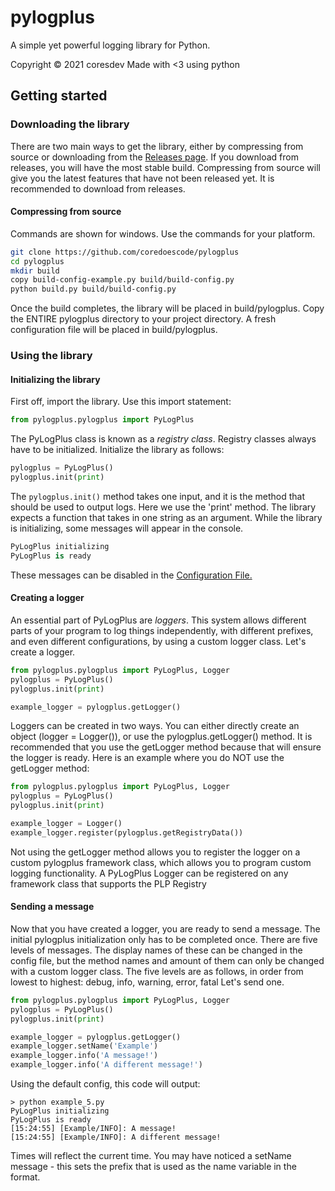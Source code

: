 # pylogplus
A simple yet powerful logging library for Python.

Copyright © 2021 coresdev
Made with <3 using python

## Getting started

### Downloading the library
There are two main ways to get the library, either by compressing from source or downloading from the [Releases page](https://github.com/coredoescode/pylogplus/releases). If you download from releases, you will have the most stable build. Compressing from source will give you the latest features that have not been released yet. It is recommended to download from releases.

#### Compressing from source
Commands are shown for windows. Use the commands for your platform.
```bash
git clone https://github.com/coredoescode/pylogplus
cd pylogplus
mkdir build
copy build-config-example.py build/build-config.py
python build.py build/build-config.py
```
Once the build completes, the library will be placed in build/pylogplus. Copy the ENTIRE pylogplus directory to your project directory. A fresh configuration file will be placed in build/pylogplus.

### Using the library
#### Initializing the library
First off, import the library. Use this import statement:
```python
from pylogplus.pylogplus import PyLogPlus
```
The PyLogPlus class is known as a *registry class*. Registry classes always have to be initialized. Initialize the library as follows:
```python
pylogplus = PyLogPlus()
pylogplus.init(print)
```
The `pylogplus.init()` method takes one input, and it is the method that should be used to output logs. Here we use the 'print' method. The library expects a function that takes in one string as an argument.
While the library is initializing, some messages will appear in the console.
```python
PyLogPlus initializing
PyLogPlus is ready
```
These messages can be disabled in the [Configuration File.](https://github.com/coredoescode/pylogplus/wiki/Configuration-File)
#### Creating a logger
An essential part of PyLogPlus are *loggers*. This system allows different parts of your program to log things independently, with different prefixes, and even different configurations, by using a custom logger class. Let's create a logger.
```python
from pylogplus.pylogplus import PyLogPlus, Logger
pylogplus = PyLogPlus()
pylogplus.init(print)

example_logger = pylogplus.getLogger()
```
Loggers can be created in two ways. You can either directly create an object (logger = Logger()), or use the pylogplus.getLogger() method. It is recommended that you use the getLogger method because that will ensure the logger is ready. Here is an example where you do NOT use the getLogger method:
```python
from pylogplus.pylogplus import PyLogPlus, Logger
pylogplus = PyLogPlus()
pylogplus.init(print)

example_logger = Logger()
example_logger.register(pylogplus.getRegistryData())
```
Not using the getLogger method allows you to register the logger on a custom pylogplus framework class, which allows you to program custom logging functionality. A PyLogPlus Logger can be registered on any framework class that supports the PLP Registry 
#### Sending a message
Now that you have created a logger, you are ready to send a message. The initial pylogplus initialization only has to be completed once.
There are five levels of messages. The display names of these can be changed in the config file, but the method names and amount of them can only be changed with a custom logger class. The five levels are as follows, in order from lowest to highest: debug, info, warning, error, fatal
Let's send one.
```python
from pylogplus.pylogplus import PyLogPlus, Logger
pylogplus = PyLogPlus()
pylogplus.init(print)

example_logger = pylogplus.getLogger()
example_logger.setName('Example')
example_logger.info('A message!')
example_logger.info('A different message!')
```
Using the default config, this code will output:
```
> python example_5.py
PyLogPlus initializing
PyLogPlus is ready
[15:24:55] [Example/INFO]: A message!
[15:24:55] [Example/INFO]: A different message!
```
Times will reflect the current time. You may have noticed a setName message - this sets the prefix that is used as the name variable in the format.
